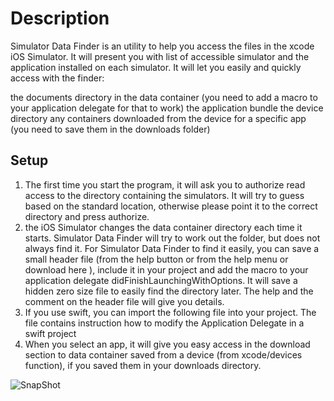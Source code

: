 # Description

Simulator Data Finder is an utility to help you access the files in the xcode iOS Simulator.
It will present you with list of accessible simulator and the application installed on each simulator.
It will let you easily and quickly access with the finder:

the documents directory in the data container (you need to add a macro to your application delegate for that to work)
the application bundle
the device directory
any containers downloaded from the device for a specific app (you need to save them in the downloads folder)

## Setup

1. The first time you start the program, it will ask you to authorize read access to the directory containing the simulators. It will try to guess based on the standard location, otherwise please point it to the correct directory and press authorize.
2. the iOS Simulator changes the data container directory each time it starts. Simulator Data Finder will try to work out the folder, but does not always find it. For Simulator Data Finder to find it easily, you can save a small header file (from the help button or from the help menu or download here ), include it in your project and add the macro to your application delegate didFinishLaunchingWithOptions. It will save a hidden zero size file to easily find the directory later. The help and the comment on the header file will give you details.
3. If you use swift, you can import the following file into your project. The file contains instruction how to modify the Application Delegate in a swift project
4.	When you select an app, it will give you easy access in the download section to data container saved from a device (from xcode/devices function), if you saved them in your downloads directory.

![SnapShot](https://ro-z.net/blog/wp-content/uploads/2015/01/Simulator_Data_Finder_and_Edit_Post_%E2%80%B9_ConnectStats_Blog_—_WordPress_and_PassportLucExp2022_pdf.png)
